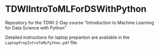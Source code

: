 # TDWIIntroToMLForDSWithPython
Repository for the TDWI 2-Day course "Introduction to Machine Learning for Data Science with Python"

Detailed instructions for laptop prepartion are available in the `LaptopPrepIntroToMLPython.pdf` file.
